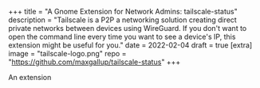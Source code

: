 +++
title = "A Gnome Extension for Network Admins: tailscale-status"
description = "Tailscale is a P2P a networking solution creating direct private networks between devices using WireGuard. If you don't want to open the command line every time you want to see a device's IP, this extension might be useful for you."
date = 2022-02-04
draft = true
[extra]
image = "tailscale-logo.png"
repo = "https://github.com/maxgallup/tailscale-status"
+++

An extension
